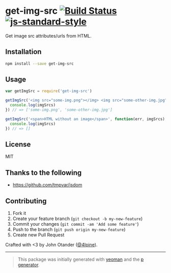# get-img-src [![Build Status](https://secure.travis-ci.org/johnotander/get-img-src.png?branch=master)](https://travis-ci.org/johnotander/get-img-src) [![js-standard-style](https://img.shields.io/badge/code%20style-standard-brightgreen.svg?style=flat)](https://github.com/feross/standard)

Get image src attributes/urls from HTML.

## Installation

```bash
npm install --save get-img-src
```

## Usage

```javascript
var getImgSrc = require('get-img-src')

getImgSrc('<img src="some-img.png"></img> <img src="some-other-img.jpg"></img>', function(err, imgSrcs) {
  console.log(imgSrcs)
}) // => ['some-img.png', 'some-other-img.jpg']

getImgSrc('<span>HTML without an image</span>', function(err, imgSrcs) {
  console.log(imgSrcs)
}) // => []
```

## License

MIT

## Thanks to the following

* <https://github.com/tmpvar/jsdom>

## Contributing

1. Fork it
2. Create your feature branch (`git checkout -b my-new-feature`)
3. Commit your changes (`git commit -am 'Add some feature'`)
4. Push to the branch (`git push origin my-new-feature`)
5. Create new Pull Request

Crafted with <3 by John Otander ([@4lpine](https://twitter.com/4lpine)).

***

> This package was initially generated with [yeoman](http://yeoman.io) and the [p generator](https://github.com/johnotander/generator-p.git).
